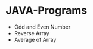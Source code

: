 # JAVA-Programs
<ul>
  <li>Odd and Even Number</li>
  <li>Reverse Array</li>
  <li>Average of Array</li>
</ul>
